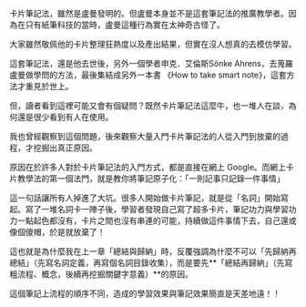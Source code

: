 
卡片筆記法，雖然是盧曼發明的。但盧曼本身並不是這套筆記法的推廣教學者。因為在只有紙筆科技的當時，盧曼這種行為實在太神奇古怪了。

大家雖然敬佩他的卡片整理狂熱度以及產出結果，但實在沒人想真的去模仿學習。

這套筆記法，還是他去世後，另外一個學者申克．艾倫斯Sönke Ahrens，去蒐羅盧曼做學問的方法，最後集結成另外一本書 《How to take smart note》，這套方法才重見於世上。

但，讀者看到這裡可能又會有個疑問？既然卡片筆記法這麼牛，也一堆人在談，為何還是很少看到有人在使用。

我也曾經觀察到這個問題，後來觀察大量入門卡片筆記法的人從入門到放棄的過程，才挖掘出真正原因。

原因在於許多人對於卡片筆記法的入門方式，都是直接在網上 Google。而網上卡片教學法的第一個法門，就是教你將筆記原子化：「一則記事只記錄一件事情」

這一句話讓所有人掉進了大坑。很多人開始做卡片筆記，就是從「名詞」開始寫起。寫了一堆名詞卡一陣子後，學習者發現自己寫了超多卡片，筆記功力與學習功力一點起色都沒有，卡片之間也沒有串連的可能，持續做這件事情下去，自己還或像個傻帽，於是就放棄了！

這也就是為什麼我在上一章「總結與歸納」時，反覆強調為什麼不可以「先歸納再總結」（先寫名詞定義，再寫個名詞目錄收集），而是要先**「總結再歸納」（先寫粗流程、概念，後續再挖掘關鍵字意義）**的原因。

這個筆記上流程的順序不同，造成的學習效果與筆記效果簡直是天差地遠！！
